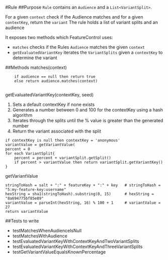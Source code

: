 #Rule
##Purpose
`Rule` contains an `Audience` and a `List<VariantSplit>`.

For a given `context` check if the Audience matches and for a given `contextKey`, return the `variant` 
The rule holds a list of variant splits and an audience

It exposes two methods which FeatureControl uses:
* `matches` checks if the Rules `Audience` matches the given `context`
* `getEvaluatedVariantKey` iterates the `VariantSplits` given a `contextKey` to determine the variant



##Methods
matches(context)
```
    if audience == null then return true
    else return audience.matches(context)
   
```

getEvaluatedVariantKey(contextKey, seed)
1. Sets a default contextKey if none exists
2. Generates a number between 0 and 100 for the contextKey using a hash algorithm
3. Iterates through the splits until the % value is greater than the generated number
4. Return the variant associated with the split
```
if contextKey is null then contextKey = 'anonymous'
variantValue = getVariantValue(
percent = 0
for each VariantSplit{
    percent = percent + variantSplit.getSplit()
    if percent > variantValue then return variantSplit.getVariantKey()
}

```

getVariantValue
```
stringToHash = salt + ":" + featureKey + ":" + key   # stringToHash = "5:my-feature-key:username"
hexString = sha1(stringToHash).substring(0, 15)      # hexString = "8a694775bf85e89"
variantValue = parseInt(hexString, 16) % 100 + 1     # variantValue = 27
return variantValue
```

##Tests to write
* testMatchesWhenAudienceIsNull
* testMatchesWithAudience
* testEvaluatedVariantKeyWithContextKeyAndTwoVariantSplits
* testEvaluatedVariantKeyWithContextKeyAndThreeVariantSplits
* testGetVariantValueEqualsKnownPercentage
